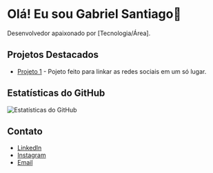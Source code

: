 # Olá! Eu sou Gabriel Santiago👋

Desenvolvedor apaixonado por [Tecnologia/Área].

## Projetos Destacados

- [Projeto 1](https://github.com/DLuccaDev/projeto-links) - Pojeto feito para linkar as redes sociais em um só lugar.

## Estatísticas do GitHub

![Estatísticas do GitHub](https://github-readme-stats.vercel.app/api?username=DLuccaDev&show_icons=true&theme=light)

## Contato

- [LinkedIn](https://www.linkedin.com/in/gabriel-santiago-35116b292/)
- [Instagram](https://www.instagram.com/o.dlucca)
- [Email](lucca.digitalweb@gmail.com)
